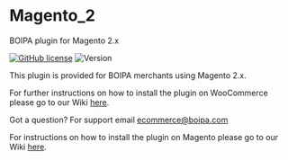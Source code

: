 # Magento_2
BOIPA plugin for Magento 2.x

[![GitHub license](https://img.shields.io/github/license/BOIPA/Magento2)](https://github.com/BOIPA/Magento2/blob/master/LICENSE) ![Version](https://img.shields.io/badge/version-1.1.0-informational)

This plugin is provided for BOIPA merchants using Magento 2.x.

For further instructions on how to install the plugin on WooCommerce please go to our Wiki [here](https://github.com/BOIPA/WooCommerce_plugin/wiki/Installation-of-BOIPA-Plugin-for-WooCommerce).

Got a question? 
For support email <ecommerce@boipa.com>

For instructions on how to install the plugin on Magento please go to our Wiki [here](https://github.com/BOIPA/Magento_2/wiki/Installation-of-BOIPA-plugin-for-Magento-2.x).
